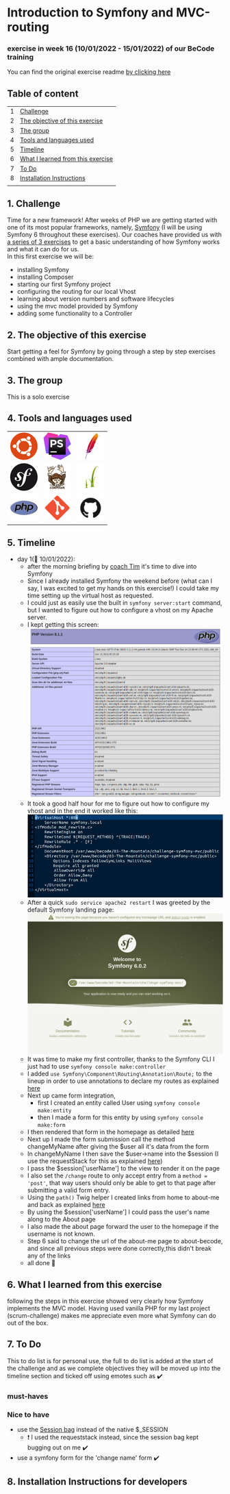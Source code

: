 # Introduction to Symfony and MVC-routing <!-- Exercise title -->

<!-- ## published site -->

<!-- ## screenshot of user stories -->

<!-- ## link to the project board and tickets -->

### exercise in week 16 (10/01/2022 - 15/01/2022)<!-- NR (from date - to date)--> of our BeCode training
You can find the original exercise readme [by clicking here](https://github.com/becodeorg/ANT-Lamarr-5.34/tree/main/3.The-Mountain/Symfony/1.MVC-routing)

## Table of content

|     |                                                                         |
| --- | ----------------------------------------------------------------------- |
| 1   | [Challenge](#challenge)                                                 |
| 2   | [The objective of this exercise](#the-objective-of-this-exercise)       |
| 3   | [The group](#the-group)                                                 |
| 4   | [Tools and languages used](#tools-and-languages-used)                   |
| 5   | [Timeline](#timeline)                                                   |
| 6   | [What I learned from this exercise](#what-i-learned-from-this-exercise) |
| 7   | [To Do](#to-do)                                                         |
| 8   | [Installation Instructions](#installation-instructions)                 |
|     |

## 1. Challenge

Time for a new framework! After weeks of PHP we are getting started with one of its most popular frameworks,
namely, [Symfony](https://symfony.com/) (I will be using Symfony 6 throughout these exercises).
Our coaches have provided us with [a series of 3 exercises](https://github.com/becodeorg/ANT-Lamarr-5.34/tree/main/3.The-Mountain/Symfony) 
to get a basic understanding of how Symfony works and what it can do for us.  
In this first exercise we will be:
* installing Symfony
* installing Composer
* starting our first Symfony project
* configuring the routing for our local Vhost
* learning about version numbers and software lifecycles
* using the mvc model provided by Symfony
* adding some functionality to a Controller



## 2. The objective of this exercise

Start getting a feel for Symfony by going through a step by step exercises combined with ample documentation.

## 3. The group
<!--give credit where it's due and link to group member's github pages-->
This is a solo exercise
## 4. Tools and languages used

<!--Adjust the content of this table per exercise
Logos are added on a project basis, I have them stored in a separate folder locally, ready for copying-->

|                                           |                                             |                                             |
|-------------------------------------------|---------------------------------------------|---------------------------------------------|
| ![Ubuntu](./src/Assets/ubuntu-logo.png)   | ![phpstorm](./src/Assets/phpstorm-logo.png) | ![apache](./src/Assets/apache-logo.png)     |
| ![Symfony](./src/Assets/symfony-logo.png) | ![composer](./src/Assets/composer-logo.png) | ![twig](./src/Assets/twig-logo.png)         |
| ![php](./src/Assets/php-logo.png)         | ![Git](./src/Assets/git-logo.png)         | ![github](./src/Assets/github-logo.png)     |

## 5. Timeline
<!-- fill in the timeline with what happened, challenges and how you overcame them, little victories, link to sources if possible -->
- day 1(:date: 10/01/2022):
  - after the morning briefing by [coach Tim](https://github.com/Timmeahj) it's time to dive into Symfony
  - Since I already installed Symfony the weekend before (what can I say, I was excited to get my hands on this exercise!) I could take my time setting up the virtual host as requested.
  - I could just as easily use the built in `symfony server:start` command, but I wanted to figure out how to configure a vhost on my Apache server.
  - I kept getting this screen: ![phpinfo screen](src/Assets/localhost_phpinfo.png)
  - It took  a good half hour for me to figure out how to configure my vhost and in the end it worked like this: ![vhost config](src/Assets/symfony.local-vhost.png)
  - After a quick `sudo service apache2 restart` I was greeted by the default Symfony landing page: ![img.png](src/Assets/symfonyDefault.png)
  - It was time to make my first controller, thanks to the Symfony CLI I just had to use `symfony console make:controller`
  - I added `use Symfony\Component\Routing\Annotation\Route;` to the lineup in order to use annotations to declare my routes as explained [here](https://symfony.com/doc/current/page_creation.html#annotation-routes)
  - Next up came form integration,
    - first I created an entity called User using `symfony console make:entity`
    - then I made a form for this entity by using `symfony console make:form`
  - I then rendered that form in the homepage as detailed [here](https://symfony.com/doc/current/forms.html#rendering-forms)
  - Next up I made the form submission call the method changeMyName after giving the $user all it's data from the form
  - In changeMyName I then save the $user->name into the $session (I use the requestStack for this as explained [here](https://symfony.com/doc/current/session.html#basic-usage))
  - I pass the $session['userName'] to the view to render it on the page
  - I also set the `/change` route to only accept entry from a `method = 'post'`, that way users should only be able to get to that page after submitting a valid form entry.
  - Using the `path()` Twig helper I created links from home to about-me and back as explained [here](https://symfony.com/doc/current/reference/twig_reference.html#path)
  - By using the $session['userName'] I could pass the user's name along to the About page
  - I also made the about page forward the user to the homepage if the username is not known.
  - Step 6 said to change the url of the about-me page to about-becode, and since all previous steps were done correctly,this didn't break any of the links
  - all done :tada:

## 6. What I learned from this exercise
<!--here you can write anything from a short summary on the subject of the exercise, a readable description of the new skills/knowledge you acquire, to an in depth clarification. As long as it helps you retain what you learned, or easily find the information when working on future projects-->
following the steps in this exercise showed very clearly how Symfony implements the MVC model.
Having used vanilla PHP for my last project (scrum-challenge) makes me appreciate even more what Symfony can do out of the box.

## 7. To Do

This to do list is for personal use, the full to do list is added at the start of the challenge and as we complete
objectives they will be moved up into the timeline section and ticked off using emotes such as :heavy_check_mark:

<!--For now, this list is usually provided by BeCode and thus quite static. When working on outside projects, this list will become more dynamic as the projects grow and evolve-->

### must-haves

### Nice to have

* use the [Session bag](https://symfony.com/doc/current/components/http_foundation/sessions.html) instead of the native $_SESSION
  * :exclamation: I used the requeststack instead, since the session bag kept bugging out on me :heavy_check_mark:
* use a symfony form for the 'change name' form :heavy_check_mark:

## 8. Installation Instructions for developers

<!--write clear instructions on how to get your project working on the user's local environment-->

